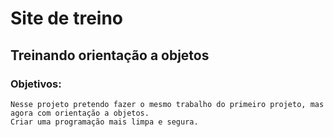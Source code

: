 # Site de treino
## Treinando orientação a objetos

### Objetivos:
    Nesse projeto pretendo fazer o mesmo trabalho do primeiro projeto, mas agora com orientação a objetos.
    Criar uma programação mais limpa e segura.